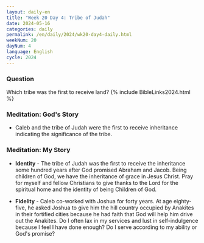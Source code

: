 ```yaml
---
layout: daily-en
title: "Week 20 Day 4: Tribe of Judah"
date: 2024-05-16
categories: daily
permalink: /en/daily/2024/wk20-day4-daily.html
weekNum: 20
dayNum: 4
language: English
cycle: 2024
---
```

### Question     
Which tribe was the first to receive land?
{% include BibleLinks2024.html %} 

### Meditation: God's Story   
+ Caleb and the tribe of Judah were the first to receive inheritance indicating the significance of the tribe. 

### Meditation: My Story   
+ **Identity** - The tribe of Judah was the first to receive the inheritance some hundred years after God promised Abraham and Jacob. Being children of God, we have the inheritance of grace in Jesus Christ. Pray for myself and fellow Christians to give thanks to the Lord for the spiritual home and the identity of being Children of God. 

+ **Fidelity** - Caleb co-worked with Joshua for forty years. At age eighty-five, he asked Joshua to give him the hill country occupied by Anakites in their fortified cities because he had faith that God will help him drive out the Anakites. Do I often lax in my services and lust in self-indulgence because I feel I have done enough? Do I serve according to my ability or God's promise? 
